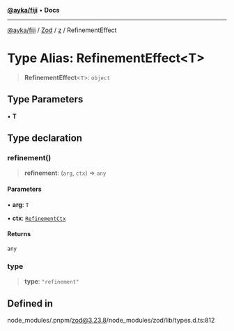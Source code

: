 [**@ayka/fiji**](../../../../../README.md) • **Docs**

***

[@ayka/fiji](../../../../../globals.md) / [Zod](../../../README.md) / [z](../README.md) / RefinementEffect

# Type Alias: RefinementEffect\<T\>

> **RefinementEffect**\<`T`\>: `object`

## Type Parameters

• **T**

## Type declaration

### refinement()

> **refinement**: (`arg`, `ctx`) => `any`

#### Parameters

• **arg**: `T`

• **ctx**: [`RefinementCtx`](../interfaces/RefinementCtx.md)

#### Returns

`any`

### type

> **type**: `"refinement"`

## Defined in

node\_modules/.pnpm/zod@3.23.8/node\_modules/zod/lib/types.d.ts:812
